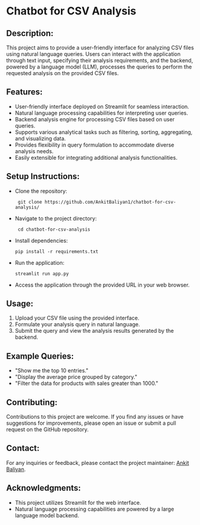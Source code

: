 # Chatbot for CSV Analysis

## Description:
This project aims to provide a user-friendly interface for analyzing CSV files using natural language queries. Users can interact with the application through text input, specifying their analysis requirements, and the backend, powered by a language model (LLM), processes the queries to perform the requested analysis on the provided CSV files.

## Features:
- User-friendly interface deployed on Streamlit for seamless interaction.
- Natural language processing capabilities for interpreting user queries.
- Backend analysis engine for processing CSV files based on user queries.
- Supports various analytical tasks such as filtering, sorting, aggregating, and visualizing data.
- Provides flexibility in query formulation to accommodate diverse analysis needs.
- Easily extensible for integrating additional analysis functionalities.

## Setup Instructions:
- Clone the repository:

       git clone https://github.com/AnkitBaliyan1/chatbot-for-csv-analysis/
   
- Navigate to the project directory:

       cd chatbot-for-csv-analysis
  
- Install dependencies:

      pip install -r requirements.txt
  
- Run the application:

      streamlit run app.py
  
- Access the application through the provided URL in your web browser.

## Usage:
1. Upload your CSV file using the provided interface.
2. Formulate your analysis query in natural language.
3. Submit the query and view the analysis results generated by the backend.

## Example Queries:
- "Show me the top 10 entries."
- "Display the average price grouped by category."
- "Filter the data for products with sales greater than 1000."

## Contributing:
Contributions to this project are welcome. If you find any issues or have suggestions for improvements, please open an issue or submit a pull request on the GitHub repository.

## Contact:
For any inquiries or feedback, please contact the project maintainer: [Ankit Baliyan](a.baliyan008@gmail.com).

## Acknowledgments:
- This project utilizes Streamlit for the web interface.
- Natural language processing capabilities are powered by a large language model backend.
  
